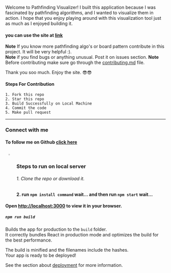 Welcome to Pathfinding Visualizer! I built this application because I was fascinated by pathfinding algorithms, and I wanted to visualize them in action. I hope that you enjoy playing around with this visualization tool just as much as I enjoyed building it.

#### you can use the site at [link](https://pathxvisualizer.vercel.app)

<b>Note</b> If you know more pathfinding algo's or board pattern contribute in this project. It will be very helpful :).</br>
<b>Note</b> if you find bugs or anything unusual. Post it on issues section.
<b>Note</b> Before contributing make sure go through the [contributing.md](https://github.com/tanuj1811/Path-Visualizer/blob/main/CONTRIBUTING.md) file. 

Thank you soo much.
Enjoy the site.
😎😎

#### Steps For Contribution

    1. Fork this repo
    2. Star this repo
    3. Build Successfully on Local Machine
    4. Commit the code
    5. Make pull request
    
---

### Connect with me

#### To follow me on Github [click here](https://github.com/tanuj1811/)

<p>
<a href="https://linkedin.com/in/tanujsharma01">
  <img align="left" alt="Tanuj's LinkdeIn" width="3%" style="margin:10px" src="https://cdn.jsdelivr.net/npm/simple-icons@v3/icons/linkedin.svg" />
</a>  
</p>

<br>


### Steps to run on local server

###### 1. Clone the repo or download it.

#### 2. run `npm install command` wait... and then run `npm start` wait...

#### Open [http://localhost:3000](http://localhost:3000) to view it in your browser.


##### `npm run build`

Builds the app for production to the `build` folder.\
It correctly bundles React in production mode and optimizes the build for the best performance.

The build is minified and the filenames include the hashes.\
Your app is ready to be deployed!

See the section about [deployment](https://facebook.github.io/create-react-app/docs/deployment) for more information.
<!-- 
##### `npm run eject`

**Note: this is a one-way operation. Once you `eject`, you can't go back!**

If you aren't satisfied with the build tool and configuration choices, you can `eject` at any time. This command will remove the single build dependency from your project.

Instead, it will copy all the configuration files and the transitive dependencies (webpack, Babel, ESLint, etc) right into your project so you have full control over them. All of the commands except `eject` will still work, but they will point to the copied scripts so you can tweak them. At this point you're on your own.

You don't have to ever use `eject`. The curated feature set is suitable for small and middle deployments, and you shouldn't feel obligated to use this feature. However we understand that this tool wouldn't be useful if you couldn't customize it when you are ready for it. -->
